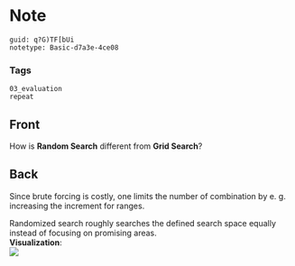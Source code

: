 # Note
```
guid: q?G)TF[bUi
notetype: Basic-d7a3e-4ce08
```

### Tags
```
03_evaluation
repeat
```

## Front
How is <b>Random Search</b> different from <b>Grid Search</b>?

## Back
Since brute forcing is costly, one limits the number of combination
by e. g. increasing the increment for ranges.
<div>
  Randomized search roughly searches the defined search space
  equally instead of focusing on promising areas.
</div>
<div>
  <b>Visualization</b>:
</div>
<div><img src="paste-4160fc0a8a0ac5c0e7512a80bb21b0ea33dd159e.jpg"></div>
